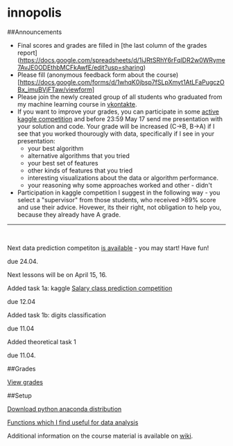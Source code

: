 # innopolis

##Announcements

* Final scores and grades are filled in [the last column of the grades report] (https://docs.google.com/spreadsheets/d/1iJRtSRhY6rFqlDR2w0WRyme7AvJE0ODEthbMCFkAwfE/edit?usp=sharing)
* Please fill (anonymous feedback form about the course)[https://docs.google.com/forms/d/1whqK0jbsp7fSLpXmyt1AtLFaPugczOBx_imuBVjFTaw/viewform]
* Please join the newly created group of all students who graduated from my machine learning course in [vkontakte](https://vk.com/ml_alumni).
* If you want to improve your grades, you can participate in some [active kaggle competition](https://www.kaggle.com/competitions) and before 23:59 May 17 send me presentation with your solution and code. Your grade will be increased (C->B, B->A) if I see that you worked thourougly with data, specifically if I see in your presentation:
  * your best algorithm
  * alternative algorithms that you tried
  * your best set of features
  * other kinds of features that you tried
  * interesting visualizations about the data or algorithm performance.
  * your reasoning why some approaches worked and other - didn't
* Participation in kaggle competition I suggest in the following way - you select a "supervisor" from those students, who received >89% score and use their advice. Hovewer, its their right, not obligation to help you, because they already have A grade.

---

<br>


Next data prediction competiton [is available](https://kaggle.com/join/salary_prediction_innopolis) - you may start! Have fun!

due 24.04.

Next lessons will be on April 15, 16.

Added task 1a: kaggle [Salary class prediction competition](https://inclass.kaggle.com/c/income-level-prediction)

due 12.04

Added task 1b: digits classification

due 11.04

Added theoretical task 1 

due 11.04.

##Grades

[View grades](https://docs.google.com/spreadsheets/d/1iJRtSRhY6rFqlDR2w0WRyme7AvJE0ODEthbMCFkAwfE/edit?usp=sharing)

##Setup

[Download python anaconda distribution](https://www.continuum.io/downloads)

[Functions which I find useful for data analysis](https://github.com/Apogentus/common)

Additional information on the course material is available on [wiki](https://github.com/Apogentus/innopolis/wiki).








